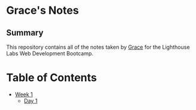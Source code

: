 # Grace's Notes
## Summary
This repository contains all of the notes taken by [Grace](https://github.com/GraceLR) for the Lighthouse Labs Web Development Bootcamp.
# Table of Contents
* [Week 1](/Week_1)
  * [Day 1](/Week_1/Day_1)
